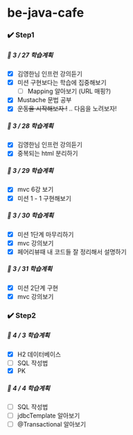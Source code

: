 # be-java-cafe

### ✔️ Step1

##### 📌 3 / 27 학습계획

- [x] 김영한님 인프런 강의듣기
- [x] 미션 구현보다는 학습에 집중해보기
    - [ ] Mapping 알아보기 (URL 매핑?)
- [x] Mustache 문법 공부
- [x] ~~운동을 시작해보자 !~~ .. 다음을 노려보자!

##### 📌 3 / 28 학습계획

- [x] 김영한님 인프런 강의듣기
- [x] 중복되는 html 분리하기

##### 📌 3 / 29 학습계획

- [x] mvc 6강 보기
- [x] 미션 1 - 1 구현해보기

##### 📌 3 / 30 학습계획

- [x] 미션 1단계 마무리하기
- [x] mvc 강의보기
- [x] 페어리뷰때 내 코드들 잘 정리해서 설명하기

##### 📌 3 / 31 학습계획

- [x] 미션 2단계 구현
- [x] mvc 강의보기

### ✔️ Step2

##### 📌 4 / 3 학습계획

- [x] H2 데이터베이스
- [ ] SQL 작성법
- [x] PK

##### 📌 4 / 4 학습계획

- [ ] SQL 작성법
- [ ] jdbcTemplate 알아보기
- [ ] @Transactional 알아보기
